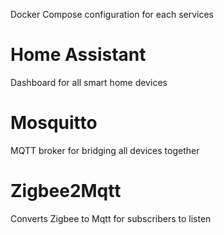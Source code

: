 Docker Compose configuration for each services

# Home Assistant
Dashboard for all smart home devices

# Mosquitto
MQTT broker for bridging all devices together

# Zigbee2Mqtt
Converts Zigbee to Mqtt for subscribers to listen
